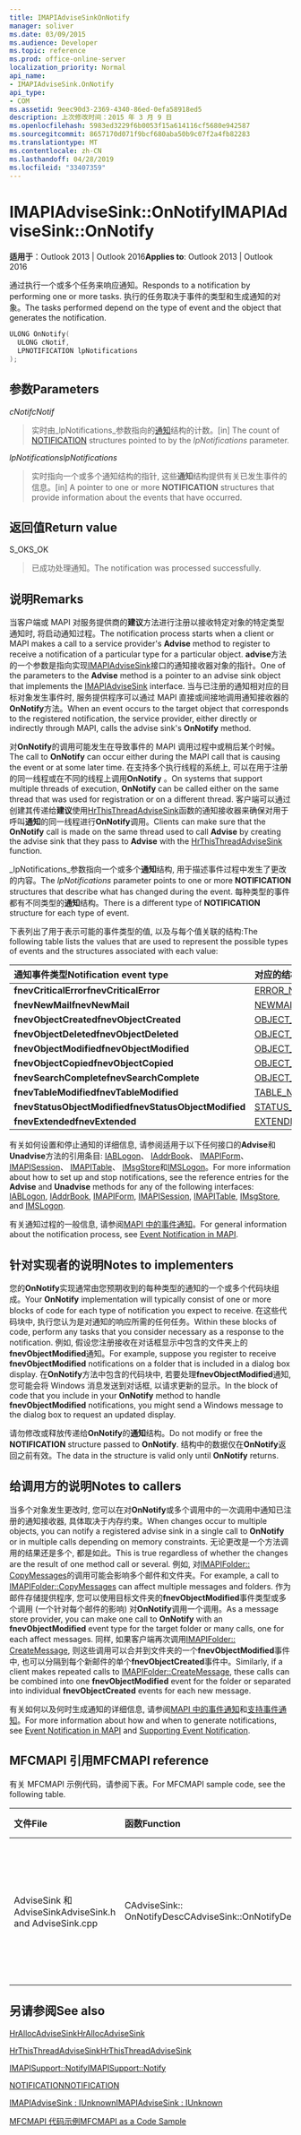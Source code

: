 ```yaml
---
title: IMAPIAdviseSinkOnNotify
manager: soliver
ms.date: 03/09/2015
ms.audience: Developer
ms.topic: reference
ms.prod: office-online-server
localization_priority: Normal
api_name:
- IMAPIAdviseSink.OnNotify
api_type:
- COM
ms.assetid: 9eec90d3-2369-4340-86ed-0efa58918ed5
description: 上次修改时间：2015 年 3 月 9 日
ms.openlocfilehash: 5983ed3229f6b0053f15a614116cf5680e942587
ms.sourcegitcommit: 8657170d071f9bcf680aba50b9c07f2a4fb82283
ms.translationtype: MT
ms.contentlocale: zh-CN
ms.lasthandoff: 04/28/2019
ms.locfileid: "33407359"
---
```

# <a name="imapiadvisesinkonnotify"></a><span data-ttu-id="c8786-103">IMAPIAdviseSink::OnNotify</span><span class="sxs-lookup"><span data-stu-id="c8786-103">IMAPIAdviseSink::OnNotify</span></span>

  
  
<span data-ttu-id="c8786-104">**适用于**：Outlook 2013 | Outlook 2016</span><span class="sxs-lookup"><span data-stu-id="c8786-104">**Applies to**: Outlook 2013 | Outlook 2016</span></span> 
  
<span data-ttu-id="c8786-105">通过执行一个或多个任务来响应通知。</span><span class="sxs-lookup"><span data-stu-id="c8786-105">Responds to a notification by performing one or more tasks.</span></span> <span data-ttu-id="c8786-106">执行的任务取决于事件的类型和生成通知的对象。</span><span class="sxs-lookup"><span data-stu-id="c8786-106">The tasks performed depend on the type of event and the object that generates the notification.</span></span> 
  
```cpp
ULONG OnNotify(
  ULONG cNotif,
  LPNOTIFICATION lpNotifications
);
```

## <a name="parameters"></a><span data-ttu-id="c8786-107">参数</span><span class="sxs-lookup"><span data-stu-id="c8786-107">Parameters</span></span>

 <span data-ttu-id="c8786-108">_cNotif_</span><span class="sxs-lookup"><span data-stu-id="c8786-108">_cNotif_</span></span>
  
> <span data-ttu-id="c8786-109">实时由_lpNotifications_参数指向的[通知](notification.md)结构的计数。</span><span class="sxs-lookup"><span data-stu-id="c8786-109">[in] The count of [NOTIFICATION](notification.md) structures pointed to by the  _lpNotifications_ parameter.</span></span> 
    
 <span data-ttu-id="c8786-110">_lpNotifications_</span><span class="sxs-lookup"><span data-stu-id="c8786-110">_lpNotifications_</span></span>
  
> <span data-ttu-id="c8786-111">实时指向一个或多个通知结构的指针, 这些**通知**结构提供有关已发生事件的信息。</span><span class="sxs-lookup"><span data-stu-id="c8786-111">[in] A pointer to one or more **NOTIFICATION** structures that provide information about the events that have occurred.</span></span> 
    
## <a name="return-value"></a><span data-ttu-id="c8786-112">返回值</span><span class="sxs-lookup"><span data-stu-id="c8786-112">Return value</span></span>

<span data-ttu-id="c8786-113">S_OK</span><span class="sxs-lookup"><span data-stu-id="c8786-113">S_OK</span></span> 
  
> <span data-ttu-id="c8786-114">已成功处理通知。</span><span class="sxs-lookup"><span data-stu-id="c8786-114">The notification was processed successfully.</span></span>
    
## <a name="remarks"></a><span data-ttu-id="c8786-115">说明</span><span class="sxs-lookup"><span data-stu-id="c8786-115">Remarks</span></span>

<span data-ttu-id="c8786-116">当客户端或 MAPI 对服务提供商的**建议**方法进行注册以接收特定对象的特定类型通知时, 将启动通知过程。</span><span class="sxs-lookup"><span data-stu-id="c8786-116">The notification process starts when a client or MAPI makes a call to a service provider's **Advise** method to register to receive a notification of a particular type for a particular object.</span></span> <span data-ttu-id="c8786-117">**advise**方法的一个参数是指向实现[IMAPIAdviseSink](imapiadvisesinkiunknown.md)接口的通知接收器对象的指针。</span><span class="sxs-lookup"><span data-stu-id="c8786-117">One of the parameters to the **Advise** method is a pointer to an advise sink object that implements the [IMAPIAdviseSink](imapiadvisesinkiunknown.md) interface.</span></span> <span data-ttu-id="c8786-118">当与已注册的通知相对应的目标对象发生事件时, 服务提供程序可以通过 MAPI 直接或间接地调用通知接收器的**OnNotify**方法。</span><span class="sxs-lookup"><span data-stu-id="c8786-118">When an event occurs to the target object that corresponds to the registered notification, the service provider, either directly or indirectly through MAPI, calls the advise sink's **OnNotify** method.</span></span> 
  
<span data-ttu-id="c8786-119">对**OnNotify**的调用可能发生在导致事件的 MAPI 调用过程中或稍后某个时候。</span><span class="sxs-lookup"><span data-stu-id="c8786-119">The call to **OnNotify** can occur either during the MAPI call that is causing the event or at some later time.</span></span> <span data-ttu-id="c8786-120">在支持多个执行线程的系统上, 可以在用于注册的同一线程或在不同的线程上调用**OnNotify** 。</span><span class="sxs-lookup"><span data-stu-id="c8786-120">On systems that support multiple threads of execution, **OnNotify** can be called either on the same thread that was used for registration or on a different thread.</span></span> <span data-ttu-id="c8786-121">客户端可以通过创建其传递给**建议**使用[HrThisThreadAdviseSink](hrthisthreadadvisesink.md)函数的通知接收器来确保对用于呼叫**通知**的同一线程进行**OnNotify**调用。</span><span class="sxs-lookup"><span data-stu-id="c8786-121">Clients can make sure that the **OnNotify** call is made on the same thread used to call **Advise** by creating the advise sink that they pass to **Advise** with the [HrThisThreadAdviseSink](hrthisthreadadvisesink.md) function.</span></span> 
  
<span data-ttu-id="c8786-122">_lpNotifications_参数指向一个或多个**通知**结构, 用于描述事件过程中发生了更改的内容。</span><span class="sxs-lookup"><span data-stu-id="c8786-122">The  _lpNotifications_ parameter points to one or more **NOTIFICATION** structures that describe what has changed during the event.</span></span> <span data-ttu-id="c8786-123">每种类型的事件都有不同类型的**通知**结构。</span><span class="sxs-lookup"><span data-stu-id="c8786-123">There is a different type of **NOTIFICATION** structure for each type of event.</span></span> 
  
<span data-ttu-id="c8786-124">下表列出了用于表示可能的事件类型的值, 以及与每个值关联的结构:</span><span class="sxs-lookup"><span data-stu-id="c8786-124">The following table lists the values that are used to represent the possible types of events and the structures associated with each value:</span></span>
  
|<span data-ttu-id="c8786-125">**通知事件类型**</span><span class="sxs-lookup"><span data-stu-id="c8786-125">**Notification event type**</span></span>|<span data-ttu-id="c8786-126">**对应的结构**</span><span class="sxs-lookup"><span data-stu-id="c8786-126">**Corresponding structure**</span></span>|
|:-----|:-----|
|<span data-ttu-id="c8786-127">**fnevCriticalError**</span><span class="sxs-lookup"><span data-stu-id="c8786-127">**fnevCriticalError**</span></span> <br/> |[<span data-ttu-id="c8786-128">ERROR_NOTIFICATION</span><span class="sxs-lookup"><span data-stu-id="c8786-128">ERROR_NOTIFICATION</span></span>](error_notification.md) <br/> |
|<span data-ttu-id="c8786-129">**fnevNewMail**</span><span class="sxs-lookup"><span data-stu-id="c8786-129">**fnevNewMail**</span></span> <br/> |[<span data-ttu-id="c8786-130">NEWMAIL_NOTIFICATION</span><span class="sxs-lookup"><span data-stu-id="c8786-130">NEWMAIL_NOTIFICATION</span></span>](newmail_notification.md) <br/> |
|<span data-ttu-id="c8786-131">**fnevObjectCreated**</span><span class="sxs-lookup"><span data-stu-id="c8786-131">**fnevObjectCreated**</span></span> <br/> |[<span data-ttu-id="c8786-132">OBJECT_NOTIFICATION</span><span class="sxs-lookup"><span data-stu-id="c8786-132">OBJECT_NOTIFICATION</span></span>](object_notification.md) <br/> |
|<span data-ttu-id="c8786-133">**fnevObjectDeleted**</span><span class="sxs-lookup"><span data-stu-id="c8786-133">**fnevObjectDeleted**</span></span> <br/> |[<span data-ttu-id="c8786-134">OBJECT_NOTIFICATION</span><span class="sxs-lookup"><span data-stu-id="c8786-134">OBJECT_NOTIFICATION</span></span>](object_notification.md) <br/> |
|<span data-ttu-id="c8786-135">**fnevObjectModified**</span><span class="sxs-lookup"><span data-stu-id="c8786-135">**fnevObjectModified**</span></span> <br/> |[<span data-ttu-id="c8786-136">OBJECT_NOTIFICATION</span><span class="sxs-lookup"><span data-stu-id="c8786-136">OBJECT_NOTIFICATION</span></span>](object_notification.md) <br/> |
|<span data-ttu-id="c8786-137">**fnevObjectCopied**</span><span class="sxs-lookup"><span data-stu-id="c8786-137">**fnevObjectCopied**</span></span> <br/> |[<span data-ttu-id="c8786-138">OBJECT_NOTIFICATION</span><span class="sxs-lookup"><span data-stu-id="c8786-138">OBJECT_NOTIFICATION</span></span>](object_notification.md) <br/> |
|<span data-ttu-id="c8786-139">**fnevSearchComplete**</span><span class="sxs-lookup"><span data-stu-id="c8786-139">**fnevSearchComplete**</span></span> <br/> |[<span data-ttu-id="c8786-140">OBJECT_NOTIFICATION</span><span class="sxs-lookup"><span data-stu-id="c8786-140">OBJECT_NOTIFICATION</span></span>](object_notification.md) <br/> |
|<span data-ttu-id="c8786-141">**fnevTableModified**</span><span class="sxs-lookup"><span data-stu-id="c8786-141">**fnevTableModified**</span></span> <br/> |[<span data-ttu-id="c8786-142">TABLE_NOTIFICATION</span><span class="sxs-lookup"><span data-stu-id="c8786-142">TABLE_NOTIFICATION</span></span>](table_notification.md) <br/> |
|<span data-ttu-id="c8786-143">**fnevStatusObjectModified**</span><span class="sxs-lookup"><span data-stu-id="c8786-143">**fnevStatusObjectModified**</span></span> <br/> |[<span data-ttu-id="c8786-144">STATUS_OBJECT_NOTIFICATION</span><span class="sxs-lookup"><span data-stu-id="c8786-144">STATUS_OBJECT_NOTIFICATION</span></span>](status_object_notification.md) <br/> |
|<span data-ttu-id="c8786-145">**fnevExtended**</span><span class="sxs-lookup"><span data-stu-id="c8786-145">**fnevExtended**</span></span> <br/> |[<span data-ttu-id="c8786-146">EXTENDED_NOTIFICATION</span><span class="sxs-lookup"><span data-stu-id="c8786-146">EXTENDED_NOTIFICATION</span></span>](extended_notification.md) <br/> |
   
<span data-ttu-id="c8786-147">有关如何设置和停止通知的详细信息, 请参阅适用于以下任何接口的**Advise**和**Unadvise**方法的引用条目: [IABLogon](iablogoniunknown.md)、 [IAddrBook](iaddrbookimapiprop.md)、 [IMAPIForm](imapiformiunknown.md)、 [IMAPISession](imapisessioniunknown.md)、 [IMAPITable](imapitableiunknown.md)、 [IMsgStore](imsgstoreimapiprop.md)和[IMSLogon](imslogoniunknown.md)。</span><span class="sxs-lookup"><span data-stu-id="c8786-147">For more information about how to set up and stop notifications, see the reference entries for the **Advise** and **Unadvise** methods for any of the following interfaces: [IABLogon](iablogoniunknown.md), [IAddrBook](iaddrbookimapiprop.md), [IMAPIForm](imapiformiunknown.md), [IMAPISession](imapisessioniunknown.md), [IMAPITable](imapitableiunknown.md), [IMsgStore](imsgstoreimapiprop.md), and [IMSLogon](imslogoniunknown.md).</span></span> 
  
<span data-ttu-id="c8786-148">有关通知过程的一般信息, 请参阅[MAPI 中的事件通知](event-notification-in-mapi.md)。</span><span class="sxs-lookup"><span data-stu-id="c8786-148">For general information about the notification process, see [Event Notification in MAPI](event-notification-in-mapi.md).</span></span> 
  
## <a name="notes-to-implementers"></a><span data-ttu-id="c8786-149">针对实现者的说明</span><span class="sxs-lookup"><span data-stu-id="c8786-149">Notes to implementers</span></span>

<span data-ttu-id="c8786-150">您的**OnNotify**实现通常由您预期收到的每种类型的通知的一个或多个代码块组成。</span><span class="sxs-lookup"><span data-stu-id="c8786-150">Your **OnNotify** implementation will typically consist of one or more blocks of code for each type of notification you expect to receive.</span></span> <span data-ttu-id="c8786-151">在这些代码块中, 执行您认为是对通知的响应所需的任何任务。</span><span class="sxs-lookup"><span data-stu-id="c8786-151">Within these blocks of code, perform any tasks that you consider necessary as a response to the notification.</span></span> <span data-ttu-id="c8786-152">例如, 假设您注册接收在对话框显示中包含的文件夹上的**fnevObjectModified**通知。</span><span class="sxs-lookup"><span data-stu-id="c8786-152">For example, suppose you register to receive **fnevObjectModified** notifications on a folder that is included in a dialog box display.</span></span> <span data-ttu-id="c8786-153">在**OnNotify**方法中包含的代码块中, 若要处理**fnevObjectModified**通知, 您可能会将 Windows 消息发送到对话框, 以请求更新的显示。</span><span class="sxs-lookup"><span data-stu-id="c8786-153">In the block of code that you include in your **OnNotify** method to handle **fnevObjectModified** notifications, you might send a Windows message to the dialog box to request an updated display.</span></span> 
  
<span data-ttu-id="c8786-154">请勿修改或释放传递给**OnNotify**的**通知**结构。</span><span class="sxs-lookup"><span data-stu-id="c8786-154">Do not modify or free the **NOTIFICATION** structure passed to **OnNotify**.</span></span> <span data-ttu-id="c8786-155">结构中的数据仅在**OnNotify**返回之前有效。</span><span class="sxs-lookup"><span data-stu-id="c8786-155">The data in the structure is valid only until **OnNotify** returns.</span></span> 
  
## <a name="notes-to-callers"></a><span data-ttu-id="c8786-156">给调用方的说明</span><span class="sxs-lookup"><span data-stu-id="c8786-156">Notes to callers</span></span>

<span data-ttu-id="c8786-157">当多个对象发生更改时, 您可以在对**OnNotify**或多个调用中的一次调用中通知已注册的通知接收器, 具体取决于内存约束。</span><span class="sxs-lookup"><span data-stu-id="c8786-157">When changes occur to multiple objects, you can notify a registered advise sink in a single call to **OnNotify** or in multiple calls depending on memory constraints.</span></span> <span data-ttu-id="c8786-158">无论更改是一个方法调用的结果还是多个, 都是如此。</span><span class="sxs-lookup"><span data-stu-id="c8786-158">This is true regardless of whether the changes are the result of one method call or several.</span></span> <span data-ttu-id="c8786-159">例如, 对[IMAPIFolder:: CopyMessages](imapifolder-copymessages.md)的调用可能会影响多个邮件和文件夹。</span><span class="sxs-lookup"><span data-stu-id="c8786-159">For example, a call to [IMAPIFolder::CopyMessages](imapifolder-copymessages.md) can affect multiple messages and folders.</span></span> <span data-ttu-id="c8786-160">作为邮件存储提供程序, 您可以使用目标文件夹的**fnevObjectModified**事件类型或多个调用 (一个针对每个邮件的影响) 对**OnNotify**调用一个调用。</span><span class="sxs-lookup"><span data-stu-id="c8786-160">As a message store provider, you can make one call to **OnNotify** with an **fnevObjectModified** event type for the target folder or many calls, one for each affect messages.</span></span> <span data-ttu-id="c8786-161">同样, 如果客户端再次调用[IMAPIFolder:: CreateMessage](imapifolder-createmessage.md), 则这些调用可以合并到文件夹的一个**fnevObjectModified**事件中, 也可以分隔到每个新邮件的单个**fnevObjectCreated**事件中。</span><span class="sxs-lookup"><span data-stu-id="c8786-161">Similarly, if a client makes repeated calls to [IMAPIFolder::CreateMessage](imapifolder-createmessage.md), these calls can be combined into one **fnevObjectModified** event for the folder or separated into individual **fnevObjectCreated** events for each new message.</span></span> 
  
<span data-ttu-id="c8786-162">有关如何以及何时生成通知的详细信息, 请参阅[MAPI 中的事件通知](event-notification-in-mapi.md)和[支持事件通知](supporting-event-notification.md)。</span><span class="sxs-lookup"><span data-stu-id="c8786-162">For more information about how and when to generate notifications, see [Event Notification in MAPI](event-notification-in-mapi.md) and [Supporting Event Notification](supporting-event-notification.md).</span></span> 
  
## <a name="mfcmapi-reference"></a><span data-ttu-id="c8786-163">MFCMAPI 引用</span><span class="sxs-lookup"><span data-stu-id="c8786-163">MFCMAPI reference</span></span>

<span data-ttu-id="c8786-164">有关 MFCMAPI 示例代码，请参阅下表。</span><span class="sxs-lookup"><span data-stu-id="c8786-164">For MFCMAPI sample code, see the following table.</span></span>
  
|<span data-ttu-id="c8786-165">**文件**</span><span class="sxs-lookup"><span data-stu-id="c8786-165">**File**</span></span>|<span data-ttu-id="c8786-166">**函数**</span><span class="sxs-lookup"><span data-stu-id="c8786-166">**Function**</span></span>|<span data-ttu-id="c8786-167">**备注**</span><span class="sxs-lookup"><span data-stu-id="c8786-167">**Comment**</span></span>|
|:-----|:-----|:-----|
|<span data-ttu-id="c8786-168">AdviseSink 和 AdviseSink</span><span class="sxs-lookup"><span data-stu-id="c8786-168">AdviseSink.h and AdviseSink.cpp</span></span>  <br/> |<span data-ttu-id="c8786-169">CAdviseSink:: OnNotifyDesc</span><span class="sxs-lookup"><span data-stu-id="c8786-169">CAdviseSink::OnNotifyDesc</span></span>  <br/> |<span data-ttu-id="c8786-170">实现 CAdviseSink 类以处理 MFCMAPI 中的所有通知。</span><span class="sxs-lookup"><span data-stu-id="c8786-170">The CAdviseSink class is implemented to handle all notifications in MFCMAPI.</span></span>  <br/> |
   
## <a name="see-also"></a><span data-ttu-id="c8786-171">另请参阅</span><span class="sxs-lookup"><span data-stu-id="c8786-171">See also</span></span>



[<span data-ttu-id="c8786-172">HrAllocAdviseSink</span><span class="sxs-lookup"><span data-stu-id="c8786-172">HrAllocAdviseSink</span></span>](hrallocadvisesink.md)
  
[<span data-ttu-id="c8786-173">HrThisThreadAdviseSink</span><span class="sxs-lookup"><span data-stu-id="c8786-173">HrThisThreadAdviseSink</span></span>](hrthisthreadadvisesink.md)
  
[<span data-ttu-id="c8786-174">IMAPISupport::Notify</span><span class="sxs-lookup"><span data-stu-id="c8786-174">IMAPISupport::Notify</span></span>](imapisupport-notify.md)
  
[<span data-ttu-id="c8786-175">NOTIFICATION</span><span class="sxs-lookup"><span data-stu-id="c8786-175">NOTIFICATION</span></span>](notification.md)
  
[<span data-ttu-id="c8786-176">IMAPIAdviseSink : IUnknown</span><span class="sxs-lookup"><span data-stu-id="c8786-176">IMAPIAdviseSink : IUnknown</span></span>](imapiadvisesinkiunknown.md)


[<span data-ttu-id="c8786-177">MFCMAPI 代码示例</span><span class="sxs-lookup"><span data-stu-id="c8786-177">MFCMAPI as a Code Sample</span></span>](mfcmapi-as-a-code-sample.md)


